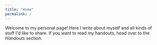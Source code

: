 ```yaml
---
title: "Home"
permalink: /
---
```




Welcome to my personal page! Here I write about myself and all kinds of stuff I'd like to share. If you want to read my handouts, head over to the _Handouts_ section.

